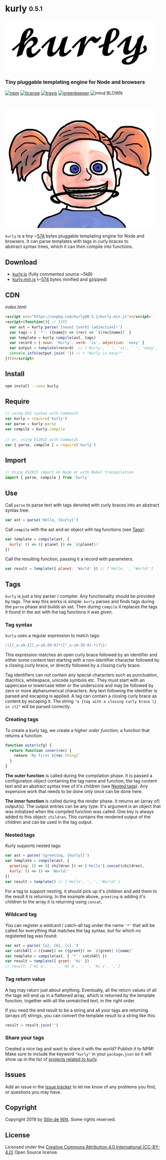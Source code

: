 # kurly <sub><sup>0.5.1</sup></sub>

![kurly](kurly.png)

### Tiny pluggable templating engine for Node and browsers

[![npm](https://img.shields.io/npm/v/kurly.svg)](https://npmjs.com/package/kurly)
[![license](https://img.shields.io/npm/l/kurly.svg)](https://creativecommons.org/licenses/by/4.0/)
[![travis](https://img.shields.io/travis/Download/kurly.svg)](https://travis-ci.org/Download/kurly)
[![greenkeeper](https://img.shields.io/david/Download/kurly.svg)](https://greenkeeper.io/)
![mind BLOWN](https://img.shields.io/badge/mind-BLOWN-ff69b4.svg)

<sup><sub><sup><sub>.</sub></sup></sub></sup>

![girly](girly.png)

`kurly` is a tiny  ~[574](#gzip-size) bytes pluggable templating engine for 
Node and browsers. It can parse templates with tags in curly braces to  
abstract syntax trees, which it can then compile into functions.


## Download

* [kurly.js](https://unpkg.com/kurly@0.5.1/kurly.js) 
  (fully commented source ~5kB)
* [kurly.min.js](https://unpkg.com/kurly@0.5.1/kurly.min.js) 
  (~[574](#gzip-size) bytes minified and gzipped)


## CDN

*index.html*
```html
<script src="https://unpkg.com/kurly@0.5.1/kurly.min.js"></script>
<script>(function(){ // IIFE
  var ast = kurly.parse('{noun} {verb} {adjective}!')
  var tags = { '*': ({name}) => (rec) => `${rec[name]}` }
  var template = kurly.compile(ast, tags)
  var record = { noun: 'Kurly', verb: 'is', adjective: 'easy' }
  var output = template(record)  // ['Kurly', ' ', 'is', ' ', 'easy', '!']
  console.info(output.join('')) // > "Kurly is easy!"
})()</script>
```


## Install

```sh
npm install --save kurly
```


## Require

```js
// using ES5 syntax with CommonJS
var kurly = require('kurly')
var parse = kurly.parse
var compile = kurly.compile 

// or, using ES2015 with CommonJS
var { parse, compile } = require('kurly')
```


## Import

```js
// Using ES2015 import on Node or with Babel transpilation
import { parse, compile } from 'kurly'
```


## Use

Call `parse` to parse text with tags denoted with curly braces into an abstract syntax tree:

```js
var ast = parse('Hello, {kurly}')
```

Call `compile` with the ast and an object with tag functions (see [Tags](#tags)):

```js
var template = compile(ast, {
  kurly: () => ({ planet }) => `${planet}!`
})
```

Call the resulting function, passing it a record with parameters:

```js
var result = template({ planet: 'World' }) // ['Hello, ', 'World!']
```


## Tags

`kurly` is just a tiny parser / compiler. Any functionality should be
provided by tags. The way this works is simple: `kurly` parses and 
finds tags during the `parse` phase and builds an ast. Then during
`compile` it replaces the tags it found in the ast with the tag
functions it was given.

### Tag syntax
`kurly` uses a regular expression to match tags:

```js
/\{[_a-zA-Z][_a-zA-Z0-9]*([^_a-zA-Z0-9].*)?\}/
```

This expression matches an open curly brace followed by an identifier
and either some content text starting with a non-identifier character
followed by a closing curly brace, or directly followed by a closing
curly brace.

Tag identifiers can not contain any special characters such as punctuation,
diacritics, whitespace, unicode symbols etc. They must start with an uppercase
or lowercase letter or the underscore and may be followed by zero or more
alphanumerical characters. Any text following the identifier is parsed and
escaping is applied. A tag can contain a closing curly brace as content by 
escaping it. The string `"a {tag with a closing curly brace \} in it}"` will
be parsed correctly.

### Creating tags
To create a kurly tag, we create a *higher order function*; a function that
returns a function:

```js
function outer(cfg) {
  return function inner(rec) {
    return `My first ${rec.thing}`
  }
}
```

**The outer function** is called during the compilation phase.
It is passed a configuration object containing the tag name and function,
the tag content text and an abstract syntax tree of it's children
(see [Nested tags](#nested-tags)).
Any expensive work that needs to be done only once can be done here.

**The inner function** is called during the render phase.
It returns an (array of) output(s). The output entries can be any type. It's
argument is an object that was initialized when the compiled function was
called. One key is always added to this object: `children`. This contains the
rendered output of the children and can be used in the tag output.

### Nested tags
Kurly supports nested tags:

```js
var ast = parse('{greeting, {kurly}}')
var template = compile(ast, { 
  greeting: () => ({ children }) => ['Hello'].concat(children),
  kurly: () => () => 'World!'
})
var result = template() // ['Hello', ', ', 'World!']
```

For a tag to support nesting, it should pick up it's children and add them
to the result it is returning. In the example above, `greeting` is adding
it's children to the array it is returning using `concat`.

### Wildcard tag
You can register a wildcard / catch-all tag under the name `'*'` that will 
be called for everything that matches the tag syntax, but for which no 
registered tag was found:

```js
var ast = parse('{a}, {b}, {c}.')
var catchAll = ({name}) => ({greet}) => `${greet} ${name}`
var template = compile(ast, { '*': catchAll })
var result = template({ greet: 'Hi' })  
// result: ['Hi a', ', ', 'Hi b', ', ', 'Hi c', '.']
```

### Tag return value
A tag may return just about anything. Eventually, all the return values of
all the tags will end up in a flattened array, which is returned by the 
template function, together with all the unmatched text, in the right order.

If you need the end result to be a string and all your tags are returning
(arrays of) strings, you can convert the template result to a string like
this:

```js
result = result.join('')
```

### Share your tags
Created a nice tag and want to share it with the world?
Publish it to NPM! Make sure to include the keyword `"kurly"` in your 
`package,json` so it will show up in the list of 
[projects related to kurly](https://www.npmjs.com/search?q=keywords:kurly).


## Issues

Add an issue in the [issue tracker](https://github.com/download/kurly/issues)
to let me know of any problems you find, or questions you may have.


## Copyright

Copyright 2019 by [Stijn de Witt](https://stijndewitt.com). Some rights reserved.


## License

Licensed under the [Creative Commons Attribution 4.0 International (CC-BY-4.0)](https://creativecommons.org/licenses/by/4.0/) Open Source license.
